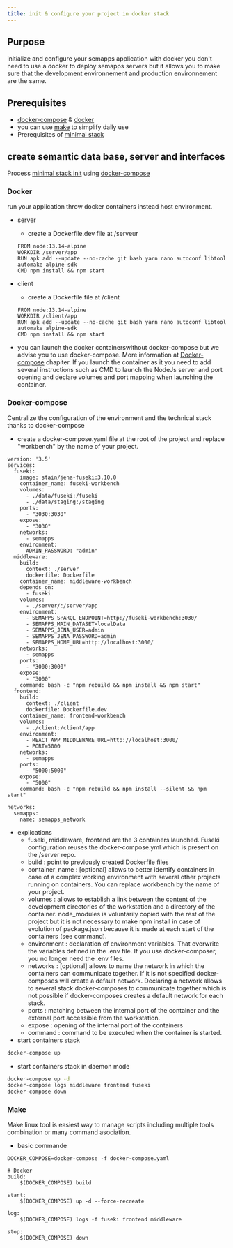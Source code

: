 ```yaml
---
title: init & configure your project in docker stack
---
```




## Purpose

initialize and configure your semapps application with docker
you don't need to use a docker to deploy semapps servers but it allows you to make sure that the development environnement and production environnement are the same.

## Prerequisites

- [docker-compose](https://docs.docker.com/compose/) & [docker](https://docs.docker.com/engine/)
- you can use [make](https://fr.wikipedia.org/wiki/Make) to simplify daily use
- Prerequisites of [minimal stack](./init_minimal#prerequisites)

## create semantic data base, server and interfaces

Process [minimal stack init](init_minimal) using [docker-compose](init_minimal#fuseky-not-ever-installed-but-docker-compose-installed)

### Docker
run your application throw docker containers instead host environment.
- server
  - create a Dockerfile.dev file at /serveur
  ```
  FROM node:13.14-alpine
  WORKDIR /server/app
  RUN apk add --update --no-cache git bash yarn nano autoconf libtool automake alpine-sdk
  CMD npm install && npm start

  ```


- client
  - create a Dockerfile file at /client
  ```
  FROM node:13.14-alpine
  WORKDIR /client/app
  RUN apk add --update --no-cache git bash yarn nano autoconf libtool automake alpine-sdk
  CMD npm install && npm start
  ```
- you can launch the docker containerswithout docker-compose but we advise you to use docker-compose. More information at [Docker-compose](./init_docker#docker-compose) chapiter. If you launch the container as it you need to add several instructions such as CMD to launch the NodeJs server and port opening and declare volumes and port mapping when launching the container.

### Docker-compose
Centralize the configuration of the environment and the technical stack thanks to docker-compose
- create a docker-compose.yaml file at the root of the project and replace "workbench" by the name of your project.
```
version: '3.5'
services:
  fuseki:
    image: stain/jena-fuseki:3.10.0
    container_name: fuseki-workbench
    volumes:
      - ./data/fuseki:/fuseki
      - ./data/staging:/staging
    ports:
      - "3030:3030"
    expose:
      - "3030"
    networks:
      - semapps
    environment:
      ADMIN_PASSWORD: "admin"
  middleware:
    build:
      context: ./server
      dockerfile: Dockerfile
    container_name: middleware-workbench
    depends_on:
      - fuseki
    volumes:
      - ./server/:/server/app
    environment:
      - SEMAPPS_SPARQL_ENDPOINT=http://fuseki-workbench:3030/
      - SEMAPPS_MAIN_DATASET=localData
      - SEMAPPS_JENA_USER=admin
      - SEMAPPS_JENA_PASSWORD=admin
      - SEMAPPS_HOME_URL=http://localhost:3000/
    networks:
      - semapps
    ports:
      - "3000:3000"
    expose:
      - "3000"
    command: bash -c "npm rebuild && npm install && npm start"
  frontend:
    build:
      context: ./client
      dockerfile: Dockerfile.dev
    container_name: frontend-workbench
    volumes:
      - ./client:/client/app
    environment:
      - REACT_APP_MIDDLEWARE_URL=http://localhost:3000/
      - PORT=5000
    networks:
      - semapps
    ports:
      - "5000:5000"
    expose:
      - "5000"
    command: bash -c "npm rebuild && npm install --silent && npm start"

networks:
  semapps:
    name: semapps_network
```
- explications
  - fuseki, middleware, frontend are the 3 containers launched. Fuseki configuration reuses the docker-compose.yml which is present on the /server repo.
  - build : point to previously created Dockerfile files
  - container_name : [optional] allows to better identify containers in case of a complex working environment with several other projects running on containers. You can replace workbench by the name of your project.
  - volumes : allows to establish a link between the content of the development directories of the workstation and a directory of the container. node_modules is voluntarily copied with the rest of the project but it is not necessary to make npm install in case of evolution of package.json because it is made at each start of the containers (see command).
  - environment : declaration of environment variables. That overwrite the variables defined in the .env file. If you use docker-composer, you no longer need the .env files.
  - networks : [optional] allows to name the network in which the containers can communicate together. If it is not specified docker-composes will create a default network. Declaring a network allows to several stack docker-composes to communicate together which is not possible if docker-composes creates a default network for each stack.
  - ports : matching between the internal port of the container and the external port accessible from the workstation.
  - expose : opening of the internal port of the containers
  - command : command to be executed when the container is started.
- start containers stack
```bash
docker-compose up
```
- start containers stack in daemon mode
```bash
docker-compose up -d
docker-compose logs middleware frontend fuseki
docker-compose down
```
### Make
Make linux tool is easiest way to manage scripts including multiple tools combination or many command asociation.
- basic commande
```
DOCKER_COMPOSE=docker-compose -f docker-compose.yaml

# Docker
build:
	$(DOCKER_COMPOSE) build

start:
	$(DOCKER_COMPOSE) up -d --force-recreate

log:
	$(DOCKER_COMPOSE) logs -f fuseki frontend middleware

stop:
	$(DOCKER_COMPOSE) down
```
